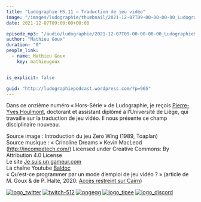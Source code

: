 ```yaml
---
title: "Ludographie HS.11 – Traduction de jeu vidéo"
image: "/images/ludographie/thumbnail/2021-12-07T09-00-00-00-00_LudographieHS11Traductiondejeuvido.jpg"
date: 2021-12-07T09:00:00+00:00

episode_mp3: "/audio/ludographie/2021-12-07T09-00-00-00-00_LudographieHS11Traductiondejeuvido.mp3"
author: "Mathieu Goux"
duration: "0"
people_link: 
  - name: Mathieu Goux
    key: mathieugoux


is_explicit: false

guid: "http://ludographiepodcast.wordpress.com/?p=965"
---
```


<PodcastHeader/>

<!-- ECRIRE LA DESCRIPTION DE L'EPISODE SOUS CETTE LIGNE -->
<p>Dans ce onzième numéro «&nbsp;Hors-Série&nbsp;» de Ludographie, je reçois <a href="https://www.cirti.uliege.be/cms/c_3476453/fr/cirti-repertoire?uid=U220405" rel="nofollow">Pierre-Yves Houlmont</a>, doctorant et assistant diplômé à l’Université de Liège, qui travaille sur la traduction de jeu vidéo. Il nous présente ce champ disciplinaire nouveau.</p>
<p></p>
<p><a href="" rel="nofollow"></a></p>
 
<p>Source image : Introduction du jeu Zero Wing (1989, Toaplan)<br>
Source musique : «&nbsp;Crinoline Dreams&nbsp;» Kevin MacLeod (<a title="http://incompetech.com/" href="http://incompetech.com/" rel="nofollow">http://incompetech.com/</a>) Licensed under Creative Commons: By Attribution 4.0 License<br>
Le site <a href="https://jesuisungameur.com/" rel="nofollow">Je suis un gameur.com</a><br>
La chaîne Youtube <a href="https://www.youtube.com/channel/UCmr_xjHO4fC_6MlMoXNW9Eg" rel="nofollow">Baldoc</a><br>
«&nbsp;Qu’est-ce programmer par un mode d’emploi de jeu vidéo ?&nbsp;» (article de M. Goux &amp; de P. Halté, 2020. <a href="https://www.cairn.info/revue-langue-francaise-2020-2-page-111.htm" rel="nofollow">Accès restreint sur Cairn</a>)</p>


<!--tr--><p>
<!--td--><span><a href="https://twitter.com/Gouximan" rel="nofollow"><img src="/resources/ludographie/2021-12-07T09-00-00-00-00_LudographieHS11Traductiondejeuvido/logo_twitter-1.png" alt="logo_twitter"></a><!--/td--></span>
<!--td--><span><a href="https://www.twitch.tv/mathieugoux" rel="nofollow"><img src="/resources/ludographie/2021-12-07T09-00-00-00-00_LudographieHS11Traductiondejeuvido/twitch-512-1.png" alt="twitch-512"></a><!--/td--></span>
<!--td--><span><a href="https://www.youtube.com/user/MattTheFatalifieur/videos" rel="nofollow"><img src="/resources/ludographie/2021-12-07T09-00-00-00-00_LudographieHS11Traductiondejeuvido/pngegg.png" alt="pngegg"></a><!--/td--></span>
<!--td--><span><a href="http://fr.tipeee.com/calvinball" rel="nofollow"><img src="/resources/ludographie/2021-12-07T09-00-00-00-00_LudographieHS11Traductiondejeuvido/logo_tipee-1.png" alt="logo_tipee"></a><!--/td--></span>
<!--td--><span><a href="https://discord.com/invite/4RnA9v7" rel="nofollow"><img src="/resources/ludographie/2021-12-07T09-00-00-00-00_LudographieHS11Traductiondejeuvido/logo_discord-1.png" alt="logo_discord"></a><!--/td--></span>
<!--/tr--></p>




